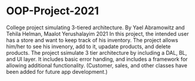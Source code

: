 # OOP-Project-2021
College project simulating 3-tiered architecture. 
By Yael Abramowitz and Tehila Helman, Maalot Yerushalayim 2021
In this project, the intended user has a store and want to keep track of his inventory. The project allows him/her to see his invenory, 
add to it, upadate products, and delete products. The project ssimulate 3 tier architecture by including a DAL, BL, and UI layer. 
It includes basic error handing, and includes a framework for allowing additional functionality. 
(Customer, sales, and other classes have been added for future app development.)

